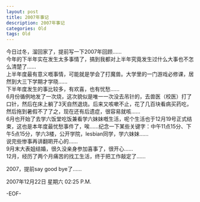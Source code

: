 ```yaml
---
layout: post
title: 2007年事记
description: 2007年事记
categories: Old
tags: Old
---
```

今日过冬，溜回家了，提前写一下2007年回顾......  
今年的下半年实在发生太多事情了，搞到我都对上半年究竟发生过什么大事也不怎么清楚了......  
上半年度最有意义嘅事情，可能就是学会了打魔兽。大学里的一门游戏必修课，居然到大三下学期才学晓......  
下半年度发生的事比较多，有欢喜，也有忧愁......  
6月份循例地发了一次烧，这次貌似是唯一一次没去吊针的，去兽医（校医）打了口针，然后在床上躺了3天自然退烧。后来又咳嗽不止，花了几百块看病买药吃，然后拖到暑假不了了之，现在还有后遗症，很容易就咳......  
6月也开始了去学六饭堂吃饭兼看学六妹妹嘅生活，呢个生活也于12月19号正式结束，这也是本年度最忧愁事件了，唉......纪念一下某些关键字：中午11点15分、下午5点15分，学六3楼，公开学院，lesbian同学，学六妹妹......  
说完些惨事再讲翻啲开心的......  
9月末大表姐结婚，很久没亲身参加喜事了，很开心......  
12月，经历了两个月痛苦的找工生活，终于把工作敲定了......  
  
2007，提前say good bye了......

2007年12月22日 星期六  02:25 P.M.

-EOF-